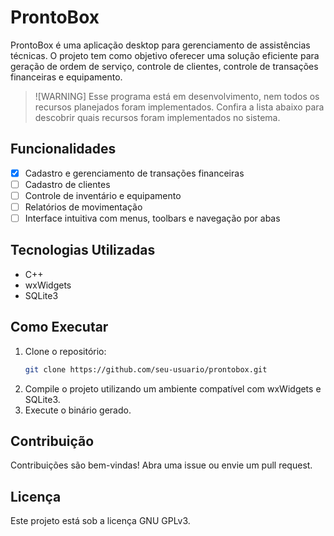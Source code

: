 # ProntoBox

ProntoBox é uma aplicação desktop para gerenciamento de assistências técnicas. O projeto tem como objetivo oferecer uma solução eficiente para geração de ordem de serviço, controle de clientes, controle de transações financeiras e equipamento.

> ![WARNING]
> Esse programa está em desenvolvimento, nem todos os recursos planejados foram implementados. Confira a lista abaixo para descobrir quais recursos foram implementados no sistema.


## Funcionalidades

- [x] Cadastro e gerenciamento de transações financeiras
- [ ] Cadastro de clientes
- [ ] Controle de inventário e equipamento
- [ ] Relatórios de movimentação
- [ ] Interface intuitiva com menus, toolbars e navegação por abas

## Tecnologias Utilizadas

- C++
- wxWidgets
- SQLite3

## Como Executar

1. Clone o repositório:
    ```bash
    git clone https://github.com/seu-usuario/prontobox.git
    ```
2. Compile o projeto utilizando um ambiente compatível com wxWidgets e SQLite3.
3. Execute o binário gerado.
## Contribuição

Contribuições são bem-vindas! Abra uma issue ou envie um pull request.

## Licença

Este projeto está sob a licença GNU GPLv3.
